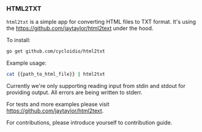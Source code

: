 ### HTML2TXT

`html2txt` is a simple app for converting HTML files to TXT format.
It's using the https://github.com/jaytaylor/html2text under the hood.

To install:
```sh
go get github.com/cycloidio/html2txt
```

Example usage:
```sh
cat {{path_to_html_file}} | html2txt
```

Currently we're only supporting reading input from stdin and stdout for providing output.
All errors are being written to stderr.

For tests and more examples please visit https://github.com/jaytaylor/html2text.

For contributions, please introduce yourself to contribution guide.